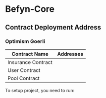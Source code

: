# Befyn-Core

## Contract  Deployment Address

### Optimism Goerli

| Contract Name            | Addresses                                  |
| ------------------------ | ------------------------------------------ |
| Insurance Contract       |                                            |
| User Contract            |                                            |
| Pool Contract            |                                            |



To setup project, you need to  run:
